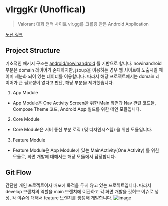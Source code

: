 # vlrggKr (Unoffical)

> Valorant 대회 전적 사이트 vlr.gg를 크롤링 만든 Android Application

[노션 링크](https://yielding-cork-c2a.notion.site/vlrgg-android-3887972d0b404d569bb9b82f0ac5072c)

## Project Structure

기초적인 패키지 구조는 [android/nowinandroid](https://github.com/android/nowinandroid/blob/main/docs/ArchitectureLearningJourney.md) 를 기반으로 합니다.
nowinandroid 부분은 domain 레이어가 존재하지만, jsoup을 이용하는 경우 웹 사이트에 노출시킬 때 이미 세분화 되어 있는 데이터를 이용합니다.
따라서 해당 프로젝트에서는 domain 레이어가 큰 필요성이 없다고 판단, 해당 부분을 제거했습니다.

1. App Module
- App Module은 One Activity Screen을 위한 Main 화면과 Nav 관련 코드들, Compose Theme 코드, Android App 빌드를 위한 메인 모듈입니다.
2. Core Module
- Core Module은 서버 통신 부분 로직 (및 디자인시스템) 을 위한 모듈입니다.
3. Feature Module
- Feature Module은 App Module에 있는 MainActivity(One Activity) 를 위한 모듈로, 화면 개발에 대해서는 해당 모듈에서 담당합니다.

## Git Flow

간단한 개인 프로젝트이자 배포에 목적을 두지 않고 있는 프로젝트입니다.
따라서 develop 브랜치의 역할을 main 브랜치에 이관하고 각 화면 개발을 깃허브 이슈로 생성, 각 이슈에 대해서 feature 브랜치를 생성해 개발합니다.
![image](https://user-images.githubusercontent.com/37148833/213862783-b5379544-9112-4829-aa80-f67e1b7fb2af.png)
